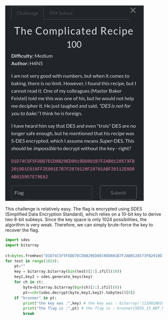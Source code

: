 ![image](./assets/Complicated_recipe.png)

This challenge is relatively easy. The flag is encrypted using SDES (Simplified Data Encryption Standard), which relies on a 10-bit key to derive two 8-bit subkeys. Since the key space is only 1024 possibilities, the algorithm is very weak. Therefore, we can simply brute-force the key to recover the flag.

```py
import sdes
import bitarray

ct=bytes.fromhex("D1D74C5F5FDDD7ECD8B29ED8019DD801B7F2AB0128573FB2019D1C018FF2E001E7B7F2870128F28701ABF20112E0D8AB015957E79EA2")
for test in range(1024):
    pt=""
    key = bitarray.bitarray(bin(test)[2:].zfill(10))
    key1,key2 = sdes.generate_keys(key)
    for ch in ct:
        byte=bitarray.bitarray(bin(ch)[2:].zfill(8))
        pt+=chr(sdes.decrypt(byte,key1,key2).tobytes()[0])
    if "brunner" in pt:
        print("the key was :",key) # the key was : bitarray('1110010010')
        print("the flag is :",pt) # the flag is : brunner{5D35_15_N0T_H4RD_1F_Y0U_KN0W_H0W_T0_JU5T_B4K3}
        break
```

